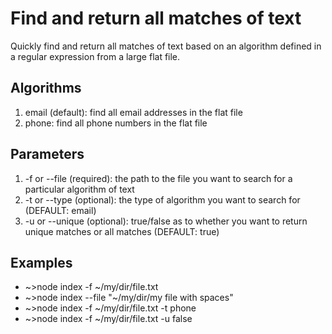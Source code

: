 # Find and return all matches of text

Quickly find and return all matches of text based on an algorithm
defined in a regular expression from a large flat file.

## Algorithms

1. email (default): find all email addresses in the flat file
2. phone: find all phone numbers in the flat file

## Parameters

1. -f or --file (required): the path to the file you want to search for a particular algorithm of text
2. -t or --type (optional): the type of algorithm you want to search for (DEFAULT: email)
3. -u or --unique (optional): true/false as to whether you want to return unique matches or all matches (DEFAULT: true)

## Examples

- ~>node index -f ~/my/dir/file.txt
- ~>node index --file "~/my/dir/my file with spaces"
- ~>node index -f ~/my/dir/file.txt -t phone
- ~>node index -f ~/my/dir/file.txt -u false
